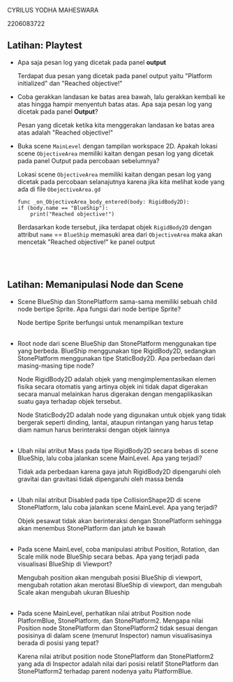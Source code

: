 CYRILUS YODHA MAHESWARA

2206083722

## Latihan: Playtest
- Apa saja pesan log yang dicetak pada panel <b>output</b>

    Terdapat dua pesan yang dicetak pada panel output yaitu "Platform initialized" dan "Reached objective!"

- Coba gerakkan landasan ke batas area bawah, lalu gerakkan kembali ke atas hingga hampir menyentuh batas atas. Apa saja pesan log yang dicetak pada panel <b>Output</b>?

    Pesan yang dicetak ketika kita menggerakan landasan ke batas area atas
    adalah "Reached objective!"

- Buka scene `MainLevel` dengan tampilan workspace 2D. Apakah lokasi scene `ObjectiveArea` memiliki kaitan dengan pesan log yang dicetak pada panel Output pada percobaan sebelumnya?

    Lokasi scene `ObjectiveArea` memiliki kaitan dengan pesan log yang dicetak pada percobaan selanajutnya karena jika kita melihat kode yang ada di file `ObejectiveArea.gd`
    ```
    func _on_ObjectiveArea_body_entered(body: RigidBody2D):
	if (body.name == "BlueShip"):
		print("Reached objective!")
    ```
    Berdasarkan kode tersebut, jika terdapat objek `RigidBody2D` dengan attribut `name` == `BlueShip` memasuki area dari `ObjectiveArea` maka akan mencetak "Reached objective!" ke panel output

<br></br>
## Latihan: Memanipulasi Node dan Scene

- Scene BlueShip dan StonePlatform sama-sama memiliki sebuah child node     bertipe Sprite. Apa fungsi dari node bertipe Sprite?

    Node bertipe Sprite berfungsi untuk menampilkan texture 
    <br></br>

- Root node dari scene BlueShip dan StonePlatform menggunakan tipe yang berbeda. BlueShip menggunakan tipe RigidBody2D, sedangkan StonePlatform menggunakan tipe StaticBody2D. Apa perbedaan dari masing-masing tipe node?

    Node RigidBody2D adalah objek yang mengimplementasikan elemen fisika
    secara otomatis yang artinya objek ini tidak dapat digerakan secara manual melainkan
    harus digerakan dengan mengaplikasikan suatu gaya terhadap objek tersebut.

    Node StaticBody2D adalah node yang digunakan untuk objek yang tidak bergerak
    seperti dinding, lantai, ataupun rintangan yang harus tetap diam namun harus
    berinteraksi dengan objek lainnya
    <br></br>

- Ubah nilai atribut Mass pada tipe RigidBody2D secara bebas di scene BlueShip, lalu coba jalankan scene MainLevel.
    Apa yang terjadi?

    Tidak ada perbedaan karena gaya jatuh RigidBody2D dipengaruhi oleh gravitai
    dan gravitasi tidak dipengaruhi oleh massa benda<br></br>    

- Ubah nilai atribut Disabled pada tipe CollisionShape2D di scene StonePlatform, 
lalu coba jalankan scene MainLevel. Apa yang terjadi?

    Objek pesawat tidak akan berinteraksi dengan StonePlatform sehingga akan menembus
StonePlatform dan jatuh ke bawah <br></br> 

- Pada scene MainLevel, coba manipulasi atribut Position, Rotation, dan Scale milik node BlueShip secara bebas.
Apa yang terjadi pada visualisasi BlueShip di Viewport?

    Mengubah position akan mengubah posisi BlueShip di viewport, mengubah rotation akan
    merotasi BlueShip di viewport, dan mengubah Scale akan mengubah ukuran Blueship <br></br> 

- Pada scene MainLevel, perhatikan nilai atribut Position node PlatformBlue, StonePlatform, dan StonePlatform2.
Mengapa nilai Position node StonePlatform dan StonePlatform2 tidak sesuai 
dengan posisinya di dalam scene (menurut Inspector) namun visualisasinya berada di posisi yang tepat?

    Karena nilai atribut position node StonePlatform dan StonePlatform2 yang ada di Inspector
    adalah nilai dari posisi relatif StonePlatform dan StonePlatform2 terhadap parent nodenya yaitu
    PlatformBlue.